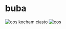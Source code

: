 # buba
![cos](https://user-images.githubusercontent.com/33155636/218336855-f5e1ece3-fe13-4cf0-933e-75f1e24de619.png)
kocham ciasto
![cos](https://www.kulinarna-inspiracja.pl/wp-content/uploads/2022/01/Ciasto-gora-lodowa-bez-pieczenia-2-scaled.jpg)
